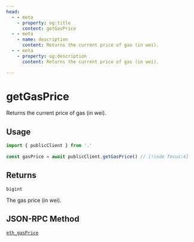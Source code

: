 ```yaml
---
head:
  - - meta
    - property: og:title
      content: getGasPrice
  - - meta
    - name: description
      content: Returns the current price of gas (in wei).
  - - meta
    - property: og:description
      content: Returns the current price of gas (in wei).

---
```


# getGasPrice

Returns the current price of gas (in wei).

## Usage

```ts
import { publicClient } from '.'
 
const gasPrice = await publicClient.getGasPrice() // [!code focus:4]
```

## Returns

`bigint`

The gas price (in wei).

## JSON-RPC Method

[`eth_gasPrice`](https://ethereum.org/en/developers/docs/apis/json-rpc/#eth_gasprice)